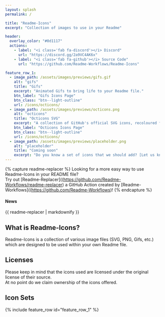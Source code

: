 ```yaml
---
layout: splash
permalink: /

title: "Readme-Icons"
excerpt: "Collection of images to use in your Readme"

header:
  overlay_color: "#0d1117"
  actions:
    - label: "<i class='fab fa-discord'></i> Discord"
      url: "https://discord.gg/2a9VC4AK6x"
    - label: "<i class='fab fa-github'></i> Source Code"
      url: "https://github.com/Readme-Workflows/Readme-Icons"

feature_row_1:
  - image_path: /assets/images/previews/gifs.gif
    alt: "gifs"
    title: "Gifs"
    excerpt: "Animated Gifs to bring life to your Readme file."
    btn_label: "Gifs Icons Page"
    btn_class: "btn--light-outline"
    url: /icons/octicons/
  - image_path: /assets/images/previews/octicons.png
    alt: "octicons"
    title: "Octicons SVG"
    excerpt: "A collection of GitHub's official SVG icons, recoloured for your personal need."
    btn_label: "Octicons Icons Page"
    btn_class: "btn--light-outline"
    url: /icons/octicons/
  - image_path: /assets/images/previews/placeholder.png
    alt: "placeholder"
    title: "Coming soon"
    excerpt: "Do you know a set of icons that we should add? [Let us know!](https://discord.gg/2a9VC4AK6x)"
---
```


{% capture readme-replacer %}
Looking for a more easy way to use Readme-Icons in your README file?  
Try out [Readme-Replacer]((https://github.com/Readme-Workflows/readme-replacer) a GitHub Action created by [Readme-Workflows]((https://github.com/Readme-Workflows)!
{% endcapture %}

<div class="notice--success">
  <h4 class="no_toc">News</h4>
  {{ readme-replacer | markdownify }}
</div>

## What is Readme-Icons?
Readme-Icons is a collection of various image files (SVG, PNG, Gifs, etc.) which are designed to be used within your own Readme file.

## Licenses
Please keep in mind that the icons used are licensed under the original license of their source.  
At no point do we claim ownership of the icons offered.

## Icon Sets

{% include feature_row id="feature_row_1" %}
